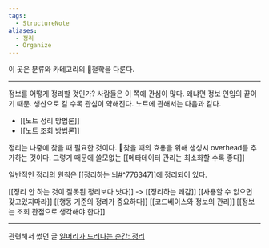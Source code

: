 ```yaml
---
tags:
  - StructureNote
aliases:
  - 정리
  - Organize
---
```

이 곳은 분류와 카테고리의 철학을 다룬다.

---

정보를 어떻게 정리할 것인가? 사람들은 이 쪽에 관심이 많다. 왜냐면 정보 인입의 끝이기 때문. 생산으로 갈 수록 관심이 약해진다. 노트에 관해서는 다음과 같다.
- [[노트 정리 방법론]]
- [[노트 조회 방법론]]

정리는 나중에 찾을 때 필요한 것이다. 찾을 때의 효용을 위해 생성시 overhead를 추가하는 것이다. 그렇기 때문에 쓸모없는 [[메타데이터 관리는 최소화할 수록 좋다]]

일반적인 정리의 원칙은 [[정리하는 뇌#^776347]]에 정리되어 있다.

[[정리 안 하는 것이 잘못된 정리보다 낫다]] -> [[정리하는 쾌감]]
[[사용할 수 없으면 갖고있지마라]]
[[행동 기준의 정리가 중요하다]]
[[코드베이스와 정보의 관리]]
[[정보는 조회 관점으로 생각해야 한다]]

---
관련해서 썼던 글
[일머리가 드러나는 순간: 정리](https://maily.so/sian.prof/posts/a607fe02)